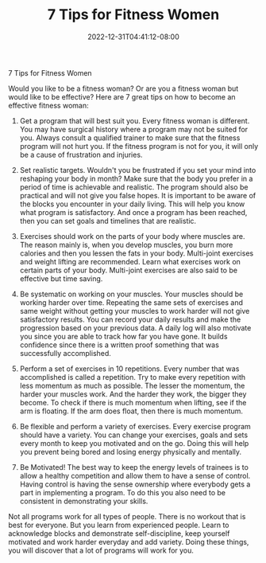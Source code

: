 ﻿---
title: "7 Tips for Fitness Women"
date: 2022-12-31T04:41:12-08:00
description: "Fitness Tips for Web Success"
featured_image: "/images/Fitness.jpg"
tags: ["Fitness"]
---

7 Tips for Fitness Women

Would you like to be a fitness woman? Or are you a fitness woman but would like to be effective? Here are 7 great tips on how to become an effective fitness woman:

1. Get a program that will best suit you. Every fitness woman is different. You may have surgical history where a program may not be suited for you. Always consult a qualified trainer to make sure that the fitness program will not hurt you. If the fitness program is not for you, it will only be a cause of frustration and injuries.

2. Set realistic targets. Wouldn't you be frustrated if you set your mind into reshaping your body in month? Make sure that the body you prefer in a period of time is achievable and realistic. The program should also be practical and will not give you false hopes. It is important to be aware of the blocks you encounter in your daily living. This will help you know what program is satisfactory. And once a program has been reached, then you can set goals and timelines that are realistic.

3. Exercises should work on the parts of your body where muscles are. The reason mainly is, when you develop muscles, you burn more calories and then you lessen the fats in your body. Multi-joint exercises and weight lifting are recommended. Learn what exercises work on certain parts of your body. Multi-joint exercises are also said to be effective but time saving.

4. Be systematic on working on your muscles. Your muscles should be working harder over time. Repeating the same sets of exercises and same weight without getting your muscles to work harder will not give satisfactory results. You can record your daily results and make the progression based on your previous data. A daily log will also motivate you since you are able to track how far you have gone. It builds confidence since there is a written proof something that was successfully accomplished.

5. Perform a set of exercises in 10 repetitions. Every number that was accomplished is called a repetition. Try to make every repetition with less momentum as much as possible. The lesser the momentum, the harder your muscles work. And the harder they work, the bigger they become. To check if there is much momentum when lifting, see if the arm is floating. If the arm does float, then there is much momentum.

6. Be flexible and perform a variety of exercises.  Every exercise program should have a variety. You can change your exercises, goals and sets every month to keep you motivated and on the go. Doing this will help you prevent being bored and losing energy physically and mentally.

7. Be Motivated! The best way to keep the energy levels of trainees is to allow a healthy competition and allow them to have a sense of control. Having control is having the sense ownership where everybody gets a part in implementing a program. To do this you also need to be consistent in demonstrating your skills. 

Not all programs work for all types of people. There is no workout that is best for everyone. But you learn from experienced people. Learn to acknowledge blocks and demonstrate self-discipline, keep yourself motivated and work harder everyday and add variety. Doing these things, you will discover that a lot of programs will work for you.



  
 
 


